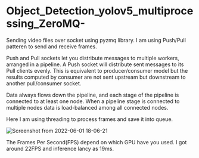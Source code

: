 # Object_Detection_yolov5_multiprocessing_ZeroMQ-
Sending video files over socket using pyzmq library. I am using Push/Pull patteren to send and receive frames. 

Push and Pull sockets let you distribute messages to multiple workers, arranged in a pipeline. A Push socket will distribute sent messages to its Pull clients evenly. This is equivalent to producer/consumer model but the results computed by consumer are not sent upstream but downstream to another pull/consumer socket.

Data always flows down the pipeline, and each stage of the pipeline is connected to at least one node. When a pipeline stage is connected to multiple nodes data is load-balanced among all connected nodes.

Here I am using threading to process frames and save it into queue.

![Screenshot from 2022-06-01 18-06-21](https://user-images.githubusercontent.com/101706028/171406708-acede1e1-0ac4-4317-b446-e931ecebe940.png)

The Frames Per Second(FPS) depend on which GPU have you used. I got around 22FPS and inference lancy as 19ms.


